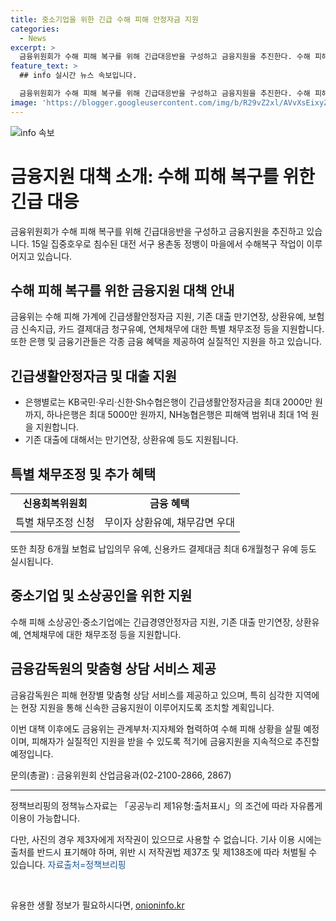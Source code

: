 ```yaml
---
title: 중소기업을 위한 긴급 수해 피해 안정자금 지원
categories:
  - News
excerpt: >
  금융위원회가 수해 피해 복구를 위해 긴급대응반을 구성하고 금융지원을 추진한다. 수해 피해 가계에는 긴급생활안정자금, 대출 만기연장, 보험금 신속지급 등을 지원하며, 은행별로 최대 2000만 원부터 1억 원까지의 긴급생활지원 자금을 제공한다. 또한, 소상공인·중소기업에도 긴급경영안정자금 등을 지원하고, 금융감독원의 상담센터를 통해 맞춤형 상담 서비스를 제공할 예정이다. 더불어, 장마철 수해 피해 상황을 공유받아 적기에 더욱 꼼꼼한 금융지원이 이루어질 예정이다. (요약문)
feature_text: >
  ## info 실시간 뉴스 속보입니다.

  금융위원회가 수해 피해 복구를 위해 긴급대응반을 구성하고 금융지원을 추진한다. 수해 피해 가계에는 긴급생활안정자금, 대출 만기연장, 보험금 신속지급 등을 지원하며, 은행별로 최대 2000만 원부터 1억 원까지의 긴급생활지원 자금을 제공한다. 또한, 소상공인·중소기업에도 긴급경영안정자금 등을 지원하고, 금융감독원의 상담센터를 통해 맞춤형 상담 서비스를 제공할 예정이다. 더불어, 장마철 수해 피해 상황을 공유받아 적기에 더욱 꼼꼼한 금융지원이 이루어질 예정이다. (요약문)
image: 'https://blogger.googleusercontent.com/img/b/R29vZ2xl/AVvXsEixyZcFfHzMRdzZMjFBmAUKJYCLCGyLL1o632UiGVXcaFdKo_bkvkuCioo0uUKlGfBVcT3P84aROyZIXSBEx3Aw5nCQ3pTgDom1WDC4m8eifvWiAmWEEVb4x6G_l8C0QH225ldMjyaFvpxGEBGNO37VmDTDMHGhJPq73UglMfDca1-0aw/s1600/blogspot.png'
---
```


<p><img src="https://blogger.googleusercontent.com/img/b/R29vZ2xl/AVvXsEixyZcFfHzMRdzZMjFBmAUKJYCLCGyLL1o632UiGVXcaFdKo_bkvkuCioo0uUKlGfBVcT3P84aROyZIXSBEx3Aw5nCQ3pTgDom1WDC4m8eifvWiAmWEEVb4x6G_l8C0QH225ldMjyaFvpxGEBGNO37VmDTDMHGhJPq73UglMfDca1-0aw/s1600/blogspot.png" alt="info 속보" /></p>

<h1>금융지원 대책 소개: 수해 피해 복구를 위한 긴급 대응</h1>

<p data-ke-size="size16">금융위원회가 수해 피해 복구를 위해 긴급대응반을 구성하고 금융지원을 추진하고 있습니다. 15일 집중호우로 침수된 대전 서구 용촌동 정뱅이 마을에서 수해복구 작업이 이루어지고 있습니다.</p>

<h2 data-ke-size="size25">수해 피해 복구를 위한 금융지원 대책 안내</h2>

<p data-ke-size="size16">금융위는 수해 피해 가계에 긴급생활안정자금 지원, 기존 대출 만기연장, 상환유예, 보험금 신속지급, 카드 결제대금 청구유예, 연체채무에 대한 특별 채무조정 등을 지원합니다. 또한 은행 및 금융기관들은 각종 금융 혜택을 제공하여 실질적인 지원을 하고 있습니다.</p>

<h2 data-ke-size="size25">긴급생활안정자금 및 대출 지원</h2>

<ul>
    <li>은행별로는 KB국민·우리·신한·Sh수협은행이 긴급생활안정자금을 최대 2000만 원까지, 하나은행은 최대 5000만 원까지, NH농협은행은 피해액 범위내 최대 1억 원을 지원합니다.</li>
    <li>기존 대출에 대해서는 만기연장, 상환유예 등도 지원됩니다.</li>
</ul>

<h2 data-ke-size="size25">특별 채무조정 및 추가 혜택</h2>

<table>
    <tr>
        <td style="text-align: center; height: 17px;"><b>신용회복위원회</b></td>
        <td style="text-align: center; height: 17px;"><b>금융 혜택</b></td>
    </tr>
    <tr>
        <td style="text-align: center; height: 17px;">특별 채무조정 신청</td>
        <td style="text-align: center; height: 17px;">무이자 상환유예, 채무감면 우대</td>
    </tr>
</table>

<p data-ke-size="size16">또한 최장 6개월 보험료 납입의무 유예, 신용카드 결제대금 최대 6개월청구 유예 등도 실시됩니다.</p>

<h2 data-ke-size="size25">중소기업 및 소상공인을 위한 지원</h2>

<p data-ke-size="size16">수해 피해 소상공인·중소기업에는 긴급경영안정자금 지원, 기존 대출 만기연장, 상환유예, 연체채무에 대한 채무조정 등을 지원합니다.</p>

<h2 data-ke-size="size25">금융감독원의 맞춤형 상담 서비스 제공</h2>

<p data-ke-size="size16">금융감독원은 피해 현장별 맞춤형 상담 서비스를 제공하고 있으며, 특히 심각한 지역에는 현장 지원을 통해 신속한 금융지원이 이루어지도록 조치할 계획입니다.</p>

<p data-ke-size="size16">이번 대책 이후에도 금융위는 관계부처·지자체와 협력하여 수해 피해 상황을 살필 예정이며, 피해자가 실질적인 지원을 받을 수 있도록 적기에 금융지원을 지속적으로 추진할 예정입니다.</p>

<p data-ke-size="size16">문의(총괄) : 금융위원회 산업금융과(02-2100-2866, 2867)</p>

<hr>

<p data-ke-size="size16">정책브리핑의 정책뉴스자료는 「공공누리 제1유형:출처표시」의 조건에 따라 자유롭게 이용이 가능합니다.</p>

<p data-ke-size="size16">다만, 사진의 경우 제3자에게 저작권이 있으므로 사용할 수 없습니다. 기사 이용 시에는 출처를 반드시 표기해야 하며, 위반 시 저작권법 제37조 및 제138조에 따라 처벌될 수 있습니다. <span style="color: #1a5490;">자료출처=정책브리핑 </span></p>

<p data-ke-size="size16">&nbsp;</p>
유용한 생활 정보가 필요하시다면, <a href="https://onioninfo.kr" rel="dofollow">onioninfo.kr</a>


